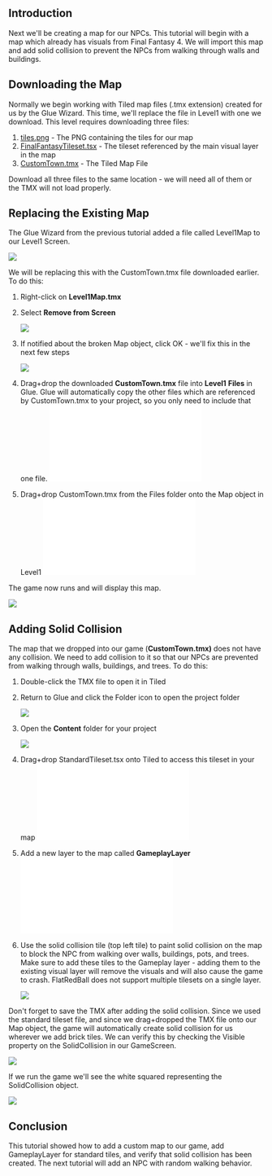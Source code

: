 ## Introduction

Next we'll be creating a map for our NPCs. This tutorial will begin with a map which already has visuals from Final Fantasy 4. We will import this map and add solid collision to prevent the NPCs from walking through walls and buildings.

## Downloading the Map

Normally we begin working with Tiled map files (.tmx extension) created for us by the Glue Wizard. This time, we'll replace the file in Level1 with one we download. This level requires downloading three files:

1.  [tiles.png](https://github.com/vchelaru/FlatRedBall/blob/NetStandard/Samples/FinalFantasy2/tiles.png?raw=true) - The PNG containing the tiles for our map
2.  [FinalFantasyTileset.tsx](https://raw.githubusercontent.com/vchelaru/FlatRedBall/NetStandard/Samples/FinalFantasy2/FinalFantasyTileset.tsx) - The tileset referenced by the main visual layer in the map
3.  [CustomTown.tmx](https://raw.githubusercontent.com/vchelaru/FlatRedBall/NetStandard/Samples/FinalFantasy2/CustomTown.tmx) - The Tiled Map File

Download all three files to the same location - we will need all of them or the TMX will not load properly.

## Replacing the Existing Map

The Glue Wizard from the previous tutorial added a file called Level1Map to our Level1 Screen.

![](/media/2021-03-img_6057aada391cc.png)

We will be replacing this with the CustomTown.tmx file downloaded earlier. To do this:

1.  Right-click on **Level1Map.tmx**

2.  Select ****Remove from Screen****

    ![](/media/2021-03-img_6057ab34b61e4.png)

3.  If notified about the broken Map object, click OK - we'll fix this in the next few steps

    ![](/media/2021-03-img_6057ab79561f1.png)

4.  Drag+drop the downloaded **CustomTown.tmx** file into **Level1** **Files** in Glue. Glue will automatically copy the other files which are referenced by CustomTown.tmx to your project, so you only need to include that one file. [![](/wp-content/uploads/2021/03/2021_March_21_142825.gif.md)](/wp-content/uploads/2021/03/2021_March_21_142825.gif.md)

5.  Drag+drop CustomTown.tmx from the Files folder onto the Map object in Level1 [![](/wp-content/uploads/2021/03/2021_March_21_141127.gif.md)](/wp-content/uploads/2021/03/2021_March_21_141127.gif.md)

The game now runs and will display this map.

![](/media/2021-03-img_6057ac52c97e4.png)

## Adding Solid Collision

The map that we dropped into our game (**CustomTown.tmx)** does not have any collision. We need to add collision to it so that our NPCs are prevented from walking through walls, buildings, and trees. To do this:

1.  Double-click the TMX file to open it in Tiled

2.  Return to Glue and click the Folder icon to open the project folder

    ![](/media/2021-03-img_6057adfc033c6.png)

3.  Open the **Content** folder for your project

    ![](/media/2021-03-img_6057ae385faf8.png)

4.  Drag+drop StandardTileset.tsx onto Tiled to access this tileset in your map [![](/wp-content/uploads/2021/03/2021_March_21_140637.gif.md)](/wp-content/uploads/2021/03/2021_March_21_140637.gif.md)

5.  Add a new layer to the map called **GameplayLayer [![](/wp-content/uploads/2021/03/2021_March_21_144339.gif.md)](/wp-content/uploads/2021/03/2021_March_21_144339.gif.md)**

6.  Use the solid collision tile (top left tile) to paint solid collision on the map to block the NPC from walking over walls, buildings, pots, and trees. Make sure to add these tiles to the Gameplay layer - adding them to the existing visual layer will remove the visuals and will also cause the game to crash. FlatRedBall does not support multiple tilesets on a single layer.

    ![](/media/2021-03-img_6057afb736a34.png)

Don't forget to save the TMX after adding the solid collision. Since we used the standard tileset file, and since we drag+dropped the TMX file onto our Map object, the game will automatically create solid collision for us wherever we add brick tiles. We can verify this by checking the Visible property on the SolidCollision in our GameScreen.

![](/media/2021-03-img_6057b0a3b822e.png)

If we run the game we'll see the white squared representing the SolidCollision object.

![](/media/2021-03-img_6057b0c8de3cc.png)

## Conclusion

This tutorial showed how to add a custom map to our game, add GameplayLayer for standard tiles, and verify that solid collision has been created. The next tutorial will add an NPC with random walking behavior.  
